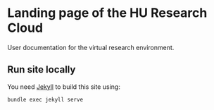 # Landing page of the HU Research Cloud

User documentation for the virtual research environment.

## Run site locally

You need [Jekyll](https://jekyllrb.com/) to build this site using:

```shell
bundle exec jekyll serve
```
